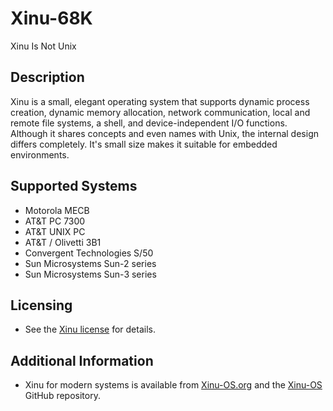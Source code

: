 # Xinu-68K

Xinu Is Not Unix

## Description

Xinu is a small, elegant operating system that supports dynamic
process creation, dynamic memory allocation, network communication,
local and remote file systems, a shell, and device-independent I/O
functions. Although it shares concepts and even names with Unix,
the internal design differs completely. It's small size makes it
suitable for embedded environments.

## Supported Systems

 * Motorola MECB
 * AT&T PC 7300
 * AT&T UNIX PC
 * AT&T / Olivetti 3B1
 * Convergent Technologies S/50
 * Sun Microsystems Sun-2 series
 * Sun Microsystems Sun-3 series

## Licensing

* See the [Xinu license](LICENSE.md) for details.

## Additional Information

* Xinu for modern systems is available from [Xinu-OS.org](http://xinu-os.org/)
  and the [Xinu-OS](https://github.com/xinu-os) GitHub repository.
